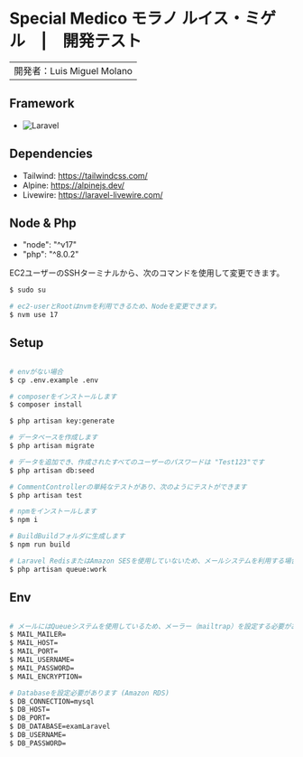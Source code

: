 # Special Medico モラノ ルイス・ミゲル　|　開発テスト

<table>
<tr>
<td>
  開発者：Luis Miguel Molano
</td>
</tr>
</table>

## Framework

- ![Laravel](https://img.shields.io/badge/laravel-16181D.svg?style=for-the-badge&logo=laravel&logoColor=#191A1A)

## Dependencies

- Tailwind: https://tailwindcss.com/
- Alpine: https://alpinejs.dev/
- Livewire: https://laravel-livewire.com/

## Node & Php
- "node": "^v17"
- "php": "^8.0.2"

EC2ユーザーのSSHターミナルから、次のコマンドを使用して変更できます。

```bash
$ sudo su

# ec2-userとRootはnvmを利用できるため、Nodeを変更できます。
$ nvm use 17
```

## Setup

```bash

# envがない場合
$ cp .env.example .env

# composerをインストールします
$ composer install

$ php artisan key:generate

# データベースを作成します
$ php artisan migrate

# データを追加でき、作成されたすべてのユーザーのパスワードは "Test123"です
$ php artisan db:seed

# CommentControllerの単純なテストがあり、次のようにテストができます
$ php artisan test

# npmをインストールします
$ npm i

# BuildBuildフォルダに生成します
$ npm run build

# Laravel RedisまたはAmazon SESを使用していないため、メールシステムを利用する場合はQueue workerを起動する必要があります。
$ php artisan queue:work

```
## Env

```bash

# メールにはQueueシステムを使用しているため、メーラー（mailtrap）を設定する必要があります。
$ MAIL_MAILER=
$ MAIL_HOST=
$ MAIL_PORT=
$ MAIL_USERNAME=
$ MAIL_PASSWORD=
$ MAIL_ENCRYPTION=

# Databaseを設定必要があります (Amazon RDS)
$ DB_CONNECTION=mysql
$ DB_HOST=
$ DB_PORT=
$ DB_DATABASE=examLaravel
$ DB_USERNAME=
$ DB_PASSWORD=

```



